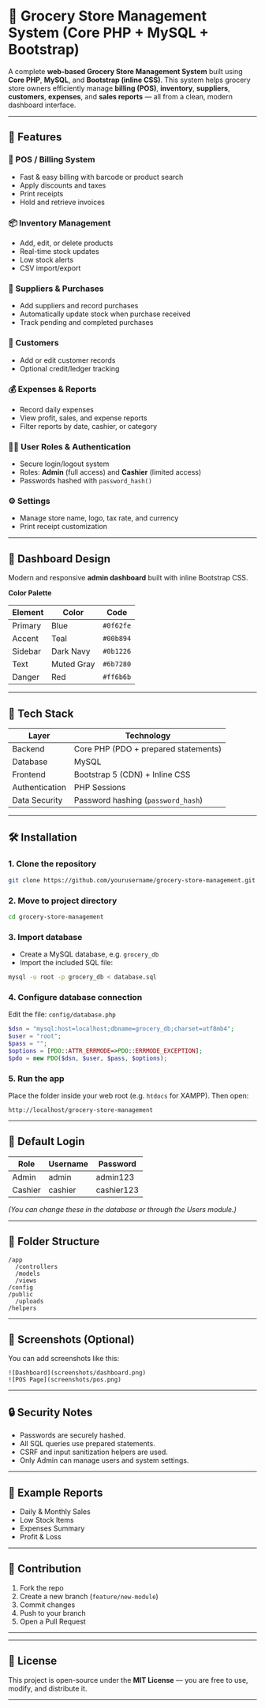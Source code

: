 # 🛒 Grocery Store Management System (Core PHP + MySQL + Bootstrap)

A complete **web-based Grocery Store Management System** built using **Core PHP**, **MySQL**, and **Bootstrap (inline CSS)**.
This system helps grocery store owners efficiently manage **billing (POS)**, **inventory**, **suppliers**, **customers**, **expenses**, and **sales reports** — all from a clean, modern dashboard interface.

---

## 🚀 Features

### 🧾 POS / Billing System

* Fast & easy billing with barcode or product search
* Apply discounts and taxes
* Print receipts
* Hold and retrieve invoices

### 📦 Inventory Management

* Add, edit, or delete products
* Real-time stock updates
* Low stock alerts
* CSV import/export

### 🚚 Suppliers & Purchases

* Add suppliers and record purchases
* Automatically update stock when purchase received
* Track pending and completed purchases

### 👥 Customers

* Add or edit customer records
* Optional credit/ledger tracking

### 💰 Expenses & Reports

* Record daily expenses
* View profit, sales, and expense reports
* Filter reports by date, cashier, or category

### 👨‍💼 User Roles & Authentication

* Secure login/logout system
* Roles: **Admin** (full access) and **Cashier** (limited access)
* Passwords hashed with `password_hash()`

### ⚙️ Settings

* Manage store name, logo, tax rate, and currency
* Print receipt customization

---

## 🎨 Dashboard Design

Modern and responsive **admin dashboard** built with inline Bootstrap CSS.

**Color Palette**

| Element | Color      | Code      |
| ------- | ---------- | --------- |
| Primary | Blue       | `#0f62fe` |
| Accent  | Teal       | `#00b894` |
| Sidebar | Dark Navy  | `#0b1226` |
| Text    | Muted Gray | `#6b7280` |
| Danger  | Red        | `#ff6b6b` |

---

## 🧠 Tech Stack

| Layer          | Technology                           |
| -------------- | ------------------------------------ |
| Backend        | Core PHP (PDO + prepared statements) |
| Database       | MySQL                                |
| Frontend       | Bootstrap 5 (CDN) + Inline CSS       |
| Authentication | PHP Sessions                         |
| Data Security  | Password hashing (`password_hash`)   |

---

## 🛠️ Installation

### 1. Clone the repository

```bash
git clone https://github.com/yourusername/grocery-store-management.git
```

### 2. Move to project directory

```bash
cd grocery-store-management
```

### 3. Import database

* Create a MySQL database, e.g. `grocery_db`
* Import the included SQL file:

```bash
mysql -u root -p grocery_db < database.sql
```

### 4. Configure database connection

Edit the file:
`config/database.php`

```php
$dsn = "mysql:host=localhost;dbname=grocery_db;charset=utf8mb4";
$user = "root";
$pass = "";
$options = [PDO::ATTR_ERRMODE=>PDO::ERRMODE_EXCEPTION];
$pdo = new PDO($dsn, $user, $pass, $options);
```

### 5. Run the app

Place the folder inside your web root (e.g. `htdocs` for XAMPP).
Then open:

```
http://localhost/grocery-store-management
```

---

## 🔑 Default Login

| Role    | Username | Password   |
| ------- | -------- | ---------- |
| Admin   | admin    | admin123   |
| Cashier | cashier  | cashier123 |

*(You can change these in the database or through the Users module.)*

---

## 📂 Folder Structure

```
/app
  /controllers
  /models
  /views
/config
/public
  /uploads
/helpers
```

---

## 📸 Screenshots (Optional)

You can add screenshots like this:

```
![Dashboard](screenshots/dashboard.png)
![POS Page](screenshots/pos.png)
```

---

## 🔒 Security Notes

* Passwords are securely hashed.
* All SQL queries use prepared statements.
* CSRF and input sanitization helpers are used.
* Only Admin can manage users and system settings.

---

## 🧾 Example Reports

* Daily & Monthly Sales
* Low Stock Items
* Expenses Summary
* Profit & Loss

---

## 🤝 Contribution

1. Fork the repo
2. Create a new branch (`feature/new-module`)
3. Commit changes
4. Push to your branch
5. Open a Pull Request

---


---

## 📜 License

This project is open-source under the **MIT License** — you are free to use, modify, and distribute it.

---
